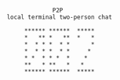                                                    P2P
                                      local terminal two-person chat
                                      
                                           ****** ******  *****
                                           *   ** *   **  *   *
                                           *  * * *  * *      *
                                           *  * * *  * *     * 
                                           * *  * * *  *    *  
                                           **   * **   *   *   
                                           ****** ******  *****
